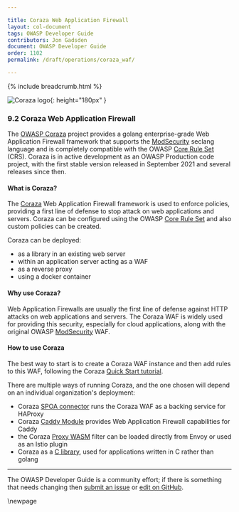 ```yaml
---

title: Coraza Web Application Firewall
layout: col-document
tags: OWASP Developer Guide
contributors: Jon Gadsden
document: OWASP Developer Guide
order: 1102
permalink: /draft/operations/coraza_waf/

---
```


{% include breadcrumb.html %}

![Coraza logo](../../../../assets/images/coraza.png "OWASP Coraza"){: height="180px" }

### 9.2 Coraza Web Application Firewall

The [OWASP Coraza][coraza-project] project provides a golang enterprise-grade Web Application Firewall framework
that supports the [ModSecurity][modsec] seclang language
and is completely compatible with the OWASP [Core Rule Set][modcrs] (CRS).
Coraza is in active development as an OWASP Production code project,
with the first stable version released in September 2021 and several releases since then.

#### What is Coraza?

The [Coraza][coraza] Web Application Firewall framework is used to enforce policies,
providing a first line of defense to stop attack on web applications and servers.
Coraza  can be configured using the OWASP [Core Rule Set][modcrs] and also custom policies can be created.

Coraza can be deployed:

* as a library in an existing web server
* within an application server acting as a WAF
* as a reverse proxy
* using a docker container

#### Why use Coraza?

Web Application Firewalls are usually the first line of defense against HTTP attacks on web applications and servers.
The Coraza WAF is widely used for providing this security, especially for cloud applications,
along with the original OWASP [ModSecurity][modsec] WAF.

#### How to use Coraza

The best way to start is to create a Coraza WAF instance and then add rules to this WAF,
following the Coraza [Quick Start tutorial][coraza-tutorial].

There are multiple ways of running Coraza, and the one chosen will depend on an individual organization's deployment:

* Coraza [SPOA connector][coraza-spoa] runs the Coraza WAF as a backing service for HAProxy
* Coraza [Caddy Module][coraza-caddy] provides Web Application Firewall capabilities for Caddy
* the Coraza [Proxy WASM][coraza-wasm] filter can be loaded directly from Envoy or used as an Istio plugin
* Coraza as a [C library][coraza-lib], used for applications written in C rather than golang

----

The OWASP Developer Guide is a community effort; if there is something that needs changing
then [submit an issue][issue1102] or [edit on GitHub][edit1102].

[coraza]: https://coraza.io/
[coraza-caddy]: https://github.com/corazawaf/coraza-caddy
[coraza-lib]: https://github.com/corazawaf/libcoraza
[coraza-project]: https://owasp.org/www-project-coraza-web-application-firewall/
[coraza-spoa]: https://coraza.io/connectors/coraza-spoa/
[coraza-tutorial]: https://coraza.io/docs/tutorials/quick-start/
[coraza-wasm]: https://github.com/corazawaf/coraza-proxy-wasm
[edit1102]: https://github.com/OWASP/www-project-developer-guide/blob/main/draft/11-operations/02-coraza.md
[issue1102]: https://github.com/OWASP/www-project-developer-guide/issues/new?labels=content&template=request.md&title=Update:%2011-operations/02-coraza
[modcrs]: https://coreruleset.org/
[modsec]: https://owasp.org/www-project-modsecurity/

\newpage

